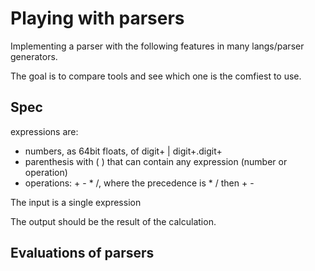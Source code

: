 # Playing with parsers

Implementing a parser with the following features in many langs/parser generators.

The goal is to compare tools and see which one is the comfiest to use.

## Spec

expressions are:
- numbers, as 64bit floats, of digit+ | digit+.digit+
- parenthesis with ( ) that can contain any expression (number or operation)
- operations: + - * /, where the precedence is * / then + -

The input is a single expression

The output should be the result of the calculation.

## Evaluations of parsers